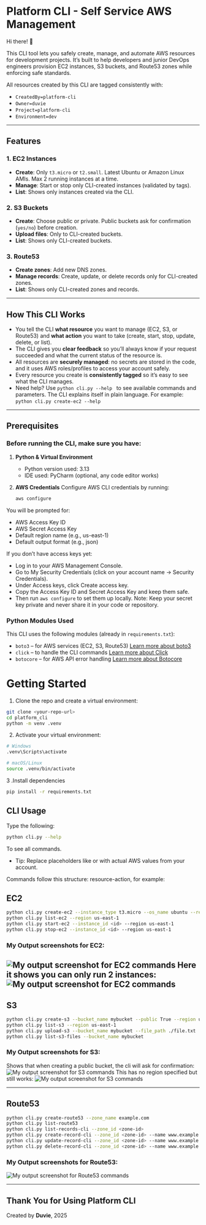 # Platform CLI - Self Service AWS Management

Hi there! 👋  

This CLI tool lets you safely create, manage, and automate AWS resources for development projects. It’s built to help developers and junior DevOps engineers provision EC2 instances, S3 buckets, and Route53 zones while enforcing safe standards.  

All resources created by this CLI are tagged consistently with:

- `CreatedBy=platform-cli`
- `Owner=duvie`
- `Project=platform-cli`
- `Environment=dev`

---

## Features

### 1. EC2 Instances
- **Create**: Only `t3.micro` or `t2.small`. Latest Ubuntu or Amazon Linux AMIs. Max 2 running instances at a time.
- **Manage**: Start or stop only CLI-created instances (validated by tags).
- **List**: Shows only instances created via the CLI.

### 2. S3 Buckets
- **Create**: Choose public or private. Public buckets ask for confirmation (`yes/no`) before creation.
- **Upload files**: Only to CLI-created buckets.
- **List**: Shows only CLI-created buckets.

### 3. Route53
- **Create zones**: Add new DNS zones.
- **Manage records**: Create, update, or delete records only for CLI-created zones.
- **List**: Shows only CLI-created zones and records.

---

## How This CLI Works

- You tell the CLI **what resource** you want to manage (EC2, S3, or Route53) and **what action** you want to take (create, start, stop, update, delete, or list).  
- The CLI gives you **clear feedback** so you’ll always know if your request succeeded and what the current status of the resource is.  
- All resources are **securely managed**: no secrets are stored in the code, and it uses AWS roles/profiles to access your account safely.  
- Every resource you create is **consistently tagged** so it’s easy to see what the CLI manages.  
- Need help? Use `python cli.py --help
` to see available commands and parameters. The CLI explains itself in plain language.
For example: `python cli.py create-ec2 --help`

---

## Prerequisites
### Before running the CLI, make sure you have:
1. **Python & Virtual Environment**
   - Python version used: 3.13
   - IDE used: PyCharm (optional, any code editor works)


2. **AWS Credentials**
Configure AWS CLI credentials by running:
   ```bash
   aws configure
You will be prompted for:
- AWS Access Key ID
- AWS Secret Access Key
- Default region name (e.g., us-east-1)
- Default output format (e.g., json)

If you don’t have access keys yet:
- Log in to your AWS Management Console.
- Go to My Security Credentials (click on your account name → Security Credentials).
- Under Access keys, click Create access key.
- Copy the Access Key ID and Secret Access Key and keep them safe.
- Then run `aws configure` to set them up locally.
Note: Keep your secret key private and never share it in your code or repository.

### Python Modules Used
This CLI uses the following modules (already in `requirements.txt`):
- `boto3` – for AWS services (EC2, S3, Route53)
[Learn more about boto3](https://boto3.amazonaws.com/v1/documentation/api/latest/index.html)
- `click` – to handle the CLI commands [Learn more about Click](https://click.palletsprojects.com/)
- `botocore` – for AWS API error handling [Learn more about Botocore](https://botocore.amazonaws.com/)
# Getting Started
1. Clone the repo and create a virtual environment:
```bash
git clone <your-repo-url>
cd platform_cli
python -m venv .venv
```
2. Activate your virtual environment:
```bash
# Windows
.venv\Scripts\activate

# macOS/Linux
source .venv/bin/activate
```
3 .Install dependencies 
```bash
pip install -r requirements.txt
```
## CLI Usage

Type the following:
```bash
python cli.py --help 
```
To see all commands. 
- Tip: Replace placeholders like <id> or <zone-id> with actual AWS values from your account.

Commands follow this structure: resource-action, for example:
## EC2
```bash
python cli.py create-ec2 --instance_type t3.micro --os_name ubuntu --region us-east-1
python cli.py list-ec2 --region us-east-1
python cli.py start-ec2 --instance_id <id> --region us-east-1
python cli.py stop-ec2 --instance_id <id> --region us-east-1
```
### My Output screenshots for EC2:
![My output screenshot for EC2 commands](output-screenshots/ec2.png)
Here it shows you can only run 2 instances:
![My output screenshot for EC2 commands](output-screenshots/ec2limit.png)
---
## S3 
```bash
python cli.py create-s3 --bucket_name mybucket --public True --region us-east-1
python cli.py list-s3 --region us-east-1
python cli.py upload-s3 --bucket_name mybucket --file_path ./file.txt
python cli.py list-s3-files --bucket_name mybucket
```
### My Output screenshots for S3:
Shows that when creating a public bucket, the cli will ask for confirmation:
![My output screenshot for S3 commands](output-screenshots/s3.png)
This has no region specified but still works:
![My output screenshot for S3 commands](output-screenshots/s3noregionspecified.png)

---
## Route53
```bash
python cli.py create-route53 --zone_name example.com
python cli.py list-route53
python cli.py list-records-cli --zone_id <zone-id>
python cli.py create-record-cli --zone_id <zone-id> --name www.example.com --type_ A --value 1.2.3.4 --ttl 300
python cli.py update-record-cli --zone_id <zone-id> --name www.example.com --type_ A --value 1.2.3.5 --ttl 300
python cli.py delete-record-cli --zone_id <zone-id> --name www.example.com --type_ A --value 1.2.3.5
```
### My Output screenshots for Route53:
![My output screenshot for Route53 commands](output-screenshots/route53.png)

---
## Thank You for Using Platform CLI

Created by **Duvie**, 2025  


